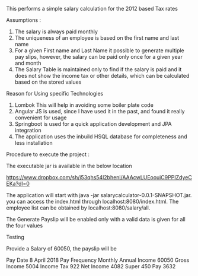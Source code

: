 This performs a simple salary calculation for the 2012 based Tax rates


Assumptions :

1. The salary is always paid monthly
2. The uniqueness of an employee is based on the first name and last name
3. For a given First name and Last Name it possible to generate multiple pay slips, however, the salary can be paid only once for a given year and month
4. The Salary Table is maintained only to find if the salary is paid and it does not show the income tax or other details, which can be calculated based on the stored values

Reason for Using specific Technologies

1. Lombok  This will help in avoiding some boiler plate code
2. Angular JS is used, since I have used it in the past, and found it really convenient for usage
3. Springboot is used for a quick application development and JPA integration
4. The application uses the inbuild HSQL database for completeness and less installation

Procedure to execute the project :

The executable jar is available in the below location 

https://www.dropbox.com/sh/i53qhs54l2bheni/AAAcwLUEoouiC9PPIZdyeCEKa?dl=0

The application will start with java -jar salarycalculator-0.0.1-SNAPSHOT.jar. you can access the index.html through localhost:8080/index.html. The employee list can be obtained by localhost:8080/salary/all.

The Generate Payslip will be enabled only with a valid data is given for all the four values

Testing

Provide a Salary of 60050, the payslip will be

Pay Date 8 April  2018
Pay Frequency Monthly
Annual Income 60050
Gross Income 5004
Income Tax 922
Net Income 4082
Super 450
Pay 3632





